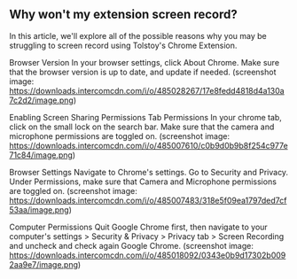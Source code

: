 ## Why won't my extension screen record?

In this article, we'll explore all of the possible reasons why you may be struggling to screen record using Tolstoy's Chrome Extension. 


Browser Version
In your browser settings, click About Chrome. Make sure that the browser version is up to date, and update if needed. (screenshot image: https://downloads.intercomcdn.com/i/o/485028267/17e8fedd4818d4a130a7c2d2/image.png)


Enabling Screen Sharing Permissions
Tab Permissions
In your chrome tab, click on the small lock on the search bar. Make sure that the camera and microphone permissions are toggled on. (screenshot image: https://downloads.intercomcdn.com/i/o/485007610/c0b9d0b9b8f254c977e71c84/image.png)


Browser Settings
Navigate to Chrome's settings. Go to Security and Privacy. Under Permissions, make sure that Camera and Microphone permissions are toggled on. (screenshot image: https://downloads.intercomcdn.com/i/o/485007483/318e5f09ea1797ded7cf53aa/image.png)


Computer Permissions
Quit Google Chrome first, then navigate to your computer's settings > Security & Privacy > Privacy tab > Screen Recording and uncheck and check again Google Chrome. (screenshot image: https://downloads.intercomcdn.com/i/o/485018092/0343e0b9d17302b0092aa9e7/image.png)
